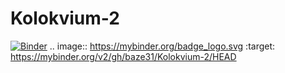 # Kolokvium-2

[![Binder](https://mybinder.org/badge_logo.svg)](https://mybinder.org/v2/gh/baze31/Kolokvium-2/HEAD)
.. image:: https://mybinder.org/badge_logo.svg
 :target: https://mybinder.org/v2/gh/baze31/Kolokvium-2/HEAD
